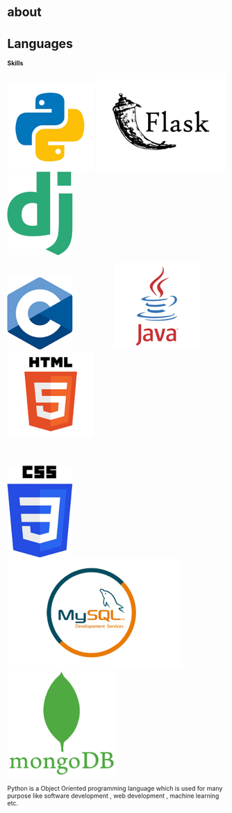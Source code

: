 # about


# Languages



**Skills**


<img src="./python.png" alt="python" width="200px">    <img src="./flask.jpg" alt="python" width="300px">  <img src="./django.png" alt="python" width="150px">


<img src="./c.png" alt="python" width="150px">    &nbsp;&nbsp;&nbsp;&nbsp;&nbsp;&nbsp;&nbsp;&nbsp;&nbsp;&nbsp;&nbsp;&nbsp;&nbsp;&nbsp;&nbsp;&nbsp;&nbsp;&nbsp;&nbsp;&nbsp;&nbsp;&nbsp;  <img src="./java.png" alt="python" width="200px">&nbsp;&nbsp;&nbsp;&nbsp;&nbsp;&nbsp;&nbsp;&nbsp;&nbsp;&nbsp;&nbsp;  <img src="./html.png" alt="python" width="200px">

<br><br>

<img src="./css.png" alt="python" width="150px">    <img src="./mysql.png" alt="python" width="400px"> <img src="./mongodb.png" alt="python" width="250px"> 

Python is a Object Oriented programming language which is used for many purpose like software development , web development , machine learning etc.


